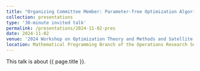 ```yaml
---
title: "Organizing Committee Member: Parameter-free Optimization Algorithms and Iteration Complexity for Minimax Optimization Problems"
collection: presentations
type: '30-minute invited talk'
permalink: /presentations/2024-11-02-pres
date: 2024-11-02
venue: '2024 Workshop on Optimization Theory and Methods and Satellite Meeting of the 2024 China-Brazil Joint Mathematics Conference'
location: Mathematical Programming Branch of the Operations Research Society of China, Dongguan, 2024.10.31-11.02
---
```


This talk is about {{ page.title }}.
